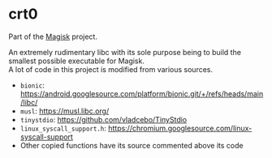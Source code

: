 # crt0

Part of the [Magisk](https://github.com/topjohnwu/Magisk) project.

An extremely rudimentary libc with its sole purpose being to build the smallest possible executable for Magisk.<br>
A lot of code in this project is modified from various sources.

- `bionic`: https://android.googlesource.com/platform/bionic.git/+/refs/heads/main/libc/
- `musl`: https://musl.libc.org/
- `tinystdio`: https://github.com/vladcebo/TinyStdio
- `linux_syscall_support.h`: https://chromium.googlesource.com/linux-syscall-support
- Other copied functions have its source commented above its code
